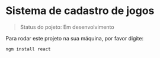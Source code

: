# Sistema de cadastro de jogos

> Status do pojeto: Em desenvolvimento 

Para rodar este projeto na sua máquina, por favor digite:

```
ngm install react
```
